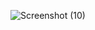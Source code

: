 ![Screenshot (10)](https://github.com/SavindaKaveesha/Todo-list/assets/115203716/b80cdcf9-9d5d-4f43-b387-3f97daa4bab1)
